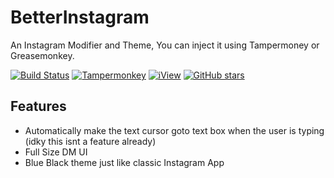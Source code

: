 # BetterInstagram
 An Instagram Modifier and Theme, You can inject it using Tampermoney or Greasemonkey.
 
[![Build Status](https://travis-ci.org/jae-jae/Userscript-Plus.svg?branch=master)](https://github.com/Legend-Recalls/BetterInstagram)
[![Tampermonkey](https://img.shields.io/badge/Tampermonkey-up%20to%20date-green.svg)](https://tampermonkey.net/)
[![iView](https://img.shields.io/badge/iView-2.2.0-brightgreen.svg)](https://www.iviewui.com)
[![GitHub stars](https://img.shields.io/github/stars/Legend-Recalls/BetterInstagram)](https://github.com/Legend-Recalls/BetterInstagram)

## Features
- Automatically make the text cursor goto text box when the user is typing (idky this isnt a feature already)
- Full Size DM UI
- Blue Black theme just like classic Instagram App

